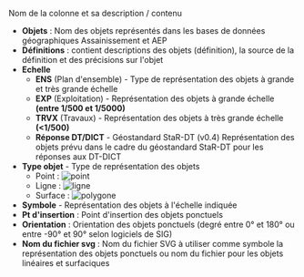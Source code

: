 Nom de la colonne et sa description / contenu
* **Objets** : Nom des objets représentés dans les bases de données géographiques Assainissement et AEP
* **Définitions** : contient descriptions des objets (définition), la source de la définition et des précisions sur l'objet
* **Echelle**
   * **ENS** (Plan d'ensemble) - Type de représentation des objets à grande et très grande échelle
   * **EXP** (Exploitation) - Représentation des objets à grande échelle **(entre 1/500 et 1/5000)**
   * **TRVX** (Travaux)  - Représentation des objets à très grande échelle **(<1/500)**
   * **Réponse DT/DICT** - Géostandard StaR-DT (v0.4) Représentation des objets prévu dans le cadre du géostandard StaR-DT pour les réponses aux DT-DICT
* **Type objet** - Type de représentation des objets
    * Point : ![point](https://github.com/cnigfr/Reseaux-eaux/blob/main/Documents_Symbologie_RAEPA/image_documentation/point-svgrepo-com.svg)
    * Ligne : ![ligne](https://github.com/cnigfr/Reseaux-eaux/blob/main/Documents_Symbologie_RAEPA/image_documentation/polyline-pt-svgrepo-com.svg)
    * Surface : ![polygone](https://github.com/cnigfr/Reseaux-eaux/blob/main/Documents_Symbologie_RAEPA/image_documentation/polygon-pt-svgrepo-com.svg)
* **Symbole** - Représentation des objets à l'échelle indiquée
* **Pt d'insertion** : Point d'insertion des objets ponctuels
* **Orientation** : Orientation des objets ponctuels (degré entre 0° et 180° ou entre -90° et 90° selon logiciels de SIG)
* **Nom du fichier svg** : Nom du fichier SVG à utiliser comme symbole la représentation des objets ponctuels ou nom du fichier pour les objets linéaires et surfaciques
